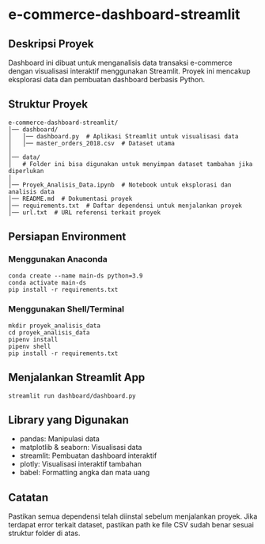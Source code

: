 # e-commerce-dashboard-streamlit

## Deskripsi Proyek
Dashboard ini dibuat untuk menganalisis data transaksi e-commerce dengan visualisasi interaktif menggunakan Streamlit. Proyek ini mencakup eksplorasi data dan pembuatan dashboard berbasis Python.

## Struktur Proyek
```
e-commerce-dashboard-streamlit/
│── dashboard/
│   │── dashboard.py  # Aplikasi Streamlit untuk visualisasi data
│   │── master_orders_2018.csv  # Dataset utama
│
│── data/
│   # Folder ini bisa digunakan untuk menyimpan dataset tambahan jika diperlukan
│
│── Proyek_Analisis_Data.ipynb  # Notebook untuk eksplorasi dan analisis data
│── README.md  # Dokumentasi proyek
│── requirements.txt  # Daftar dependensi untuk menjalankan proyek
│── url.txt  # URL referensi terkait proyek
```

## Persiapan Environment
### Menggunakan Anaconda
```
conda create --name main-ds python=3.9
conda activate main-ds
pip install -r requirements.txt
```
### Menggunakan Shell/Terminal
```
mkdir proyek_analisis_data
cd proyek_analisis_data
pipenv install
pipenv shell
pip install -r requirements.txt
```
## Menjalankan Streamlit App
```
streamlit run dashboard/dashboard.py
```

## Library yang Digunakan
- pandas: Manipulasi data
- matplotlib & seaborn: Visualisasi data
- streamlit: Pembuatan dashboard interaktif
- plotly: Visualisasi interaktif tambahan
- babel: Formatting angka dan mata uang

## Catatan
Pastikan semua dependensi telah diinstal sebelum menjalankan proyek. Jika terdapat error terkait dataset, pastikan path ke file CSV sudah benar sesuai struktur folder di atas.
